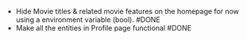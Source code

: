 - Hide Movie titles & related movie features on the homepage for now using a environment variable (bool). #DONE
- Make all the entities in Profile page functional #DONE

